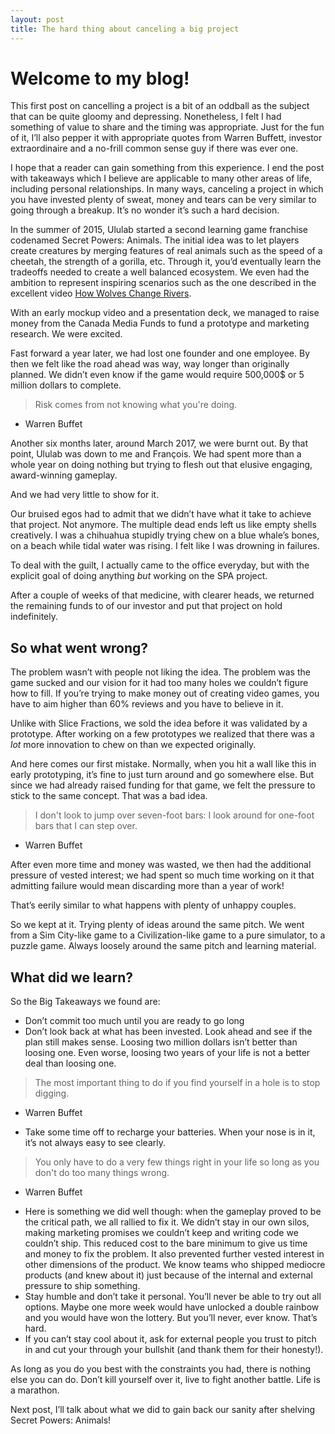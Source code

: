 ```yaml
---
layout: post
title: The hard thing about canceling a big project
---
```


# Welcome to my blog! 

This first post on cancelling a project is a bit of an oddball as the subject that can be quite gloomy and depressing. Nonetheless, I felt I had something of value to share and the timing was appropriate. Just for the fun of it, I’ll also pepper it with appropriate quotes from Warren Buffett, investor extraordinaire and a no-frill common sense guy if there was ever one. 

I hope that a reader can gain something from this experience. I end the post with takeaways which I believe are applicable to many other areas of life, including personal relationships. In many ways, canceling a project in which you have invested plenty of sweat, money and tears can be very similar to going through a breakup. It’s no wonder it’s such a hard decision. 

In the summer of 2015, Ululab started a second learning game franchise codenamed Secret Powers: Animals. The initial idea was to let players create creatures by merging features of real animals such as the speed of a cheetah, the strength of a gorilla, etc. Through it, you’d eventually learn the tradeoffs needed to create a well balanced ecosystem. We even had the ambition to represent inspiring scenarios such as the one described in the excellent video [How Wolves Change Rivers](https://www.youtube.com/watch?v=ysa5OBhXz-Q).  

With an early mockup video and a presentation deck, we managed to raise money from the Canada Media Funds to fund a prototype and marketing research. We were excited. 

Fast forward a year later, we had lost one founder and one employee. By then we felt like the road ahead was way, way longer than originally planned. We didn’t even know if the game would require 500,000$ or 5 million dollars to complete.

> Risk comes from not knowing what you're doing.
- Warren Buffet

Another six months later, around March 2017, we were burnt out. By that point, Ululab was down to me and François. We had spent more than a whole year on doing nothing but trying to flesh out that elusive engaging, award-winning gameplay. 

And we had very little to show for it. 

Our bruised egos had to admit that we didn’t have what it take to achieve that project. Not anymore. The multiple dead ends left us like empty shells creatively. I was a chihuahua stupidly trying chew on a blue whale’s bones, on a beach while tidal water was rising. I felt like I was drowning in failures.

To deal with the guilt, I actually came to the office everyday, but with the explicit goal of doing anything *but* working on the SPA project. 

After a couple of weeks of that medicine, with clearer heads, we returned the remaining funds to of our investor and put that project on hold indefinitely. 

## So what went wrong? 

The problem wasn’t with people not liking the idea. The problem was the game sucked and our vision for it had too many holes we couldn’t figure how to fill. If you’re trying to make money out of creating video games, you have to aim higher than 60% reviews and you have to believe in it.

Unlike with Slice Fractions, we sold the idea before it was validated by a prototype. After working on a few prototypes we realized that there was a *lot* more innovation to chew on than we expected originally. 

And here comes our first mistake. Normally, when you hit a wall like this in early prototyping, it’s fine to just turn around and go somewhere else. But since we had already raised funding for that game, we felt the pressure to stick to the same concept. That was a bad idea.  

>I don't look to jump over seven-foot bars: I look around for one-foot bars that I can step over.
- Warren Buffet

After even more time and money was wasted, we then had the additional pressure of vested interest; we had spent so much time working on it that admitting failure would mean discarding more than a year of work! 

That’s eerily similar to what happens with plenty of unhappy couples.

So we kept at it. Trying plenty of ideas around the same pitch. We went from a Sim City-like  game to a Civilization-like game to a pure simulator, to a puzzle game. Always loosely around the same pitch and learning material. 

## What did we learn?

So the Big Takeaways we found are: 
* Don’t commit too much until you are ready to go long
* Don’t look back at what has been invested. Look ahead and see if the plan still makes sense. Loosing two million dollars isn’t better than loosing one. Even worse, loosing two years of your life is not a better deal than loosing one. 

>The most important thing to do if you find yourself in a hole is to stop digging.
- Warren Buffet

* Take some time off to recharge your batteries. When your nose is in it, it’s not always easy to see clearly. 

>You only have to do a very few things right in your life so long as you don't do too many things wrong.
- Warren Buffet

* Here is something we did well though: when the gameplay proved to be the critical path, we all rallied to fix it. We didn’t stay in our own silos, making marketing promises we couldn’t keep and writing code we couldn’t ship. This reduced cost to the bare minimum to give us time and money to fix the problem. It also prevented further vested interest in other dimensions of the product. We know teams who shipped mediocre products (and knew about it) just because of the internal and external pressure to ship something. 
* Stay humble and don’t take it personal. You’ll never be able to try out all options. Maybe one more week would have unlocked a double rainbow and you would have won the lottery. But you’ll never, ever know. That’s hard. 
* If you can’t stay cool about it, ask for external people you trust to pitch in and cut your through your bullshit (and thank them for their honesty!). 

As long as you do you best with the constraints you had, there is nothing else you can do. Don’t kill yourself over it, live to fight another battle. Life is a marathon. 

Next post, I’ll talk about what we did to gain back our sanity after shelving Secret Powers: Animals! 

